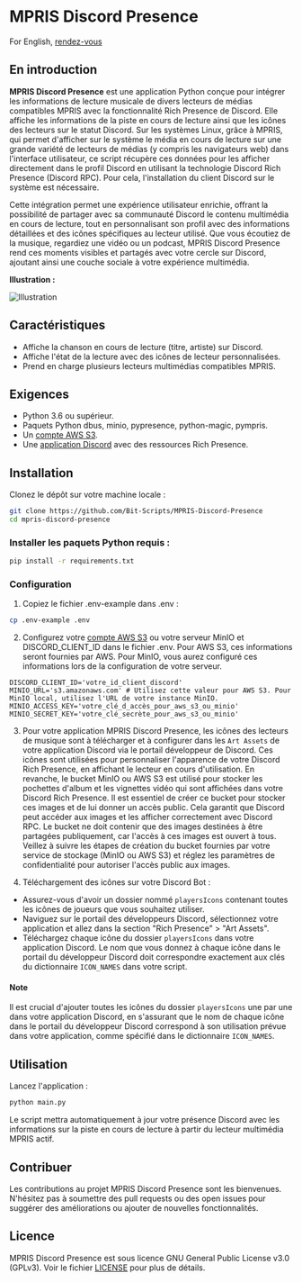 # MPRIS Discord Presence  
  
For English, [rendez-vous](./README.md)
  
## En introduction
      
**MPRIS Discord Presence** est une application Python conçue pour intégrer les informations de lecture musicale de divers lecteurs de médias compatibles MPRIS avec la fonctionnalité Rich Presence de Discord. Elle affiche les informations de la piste en cours de lecture ainsi que les icônes des lecteurs sur le statut Discord. Sur les systèmes Linux, grâce à MPRIS, qui permet d'afficher sur le système le média en cours de lecture sur une grande variété de lecteurs de médias (y compris les navigateurs web) dans l'interface utilisateur, ce script récupère ces données pour les afficher directement dans le profil Discord en utilisant la technologie Discord Rich Presence (Discord RPC). Pour cela, l'installation du client Discord sur le système est nécessaire.
  
Cette intégration permet une expérience utilisateur enrichie, offrant la possibilité de partager avec sa communauté Discord le contenu multimédia en cours de lecture, tout en personnalisant son profil avec des informations détaillées et des icônes spécifiques au lecteur utilisé. Que vous écoutiez de la musique, regardiez une vidéo ou un podcast, MPRIS Discord Presence rend ces moments visibles et partagés avec votre cercle sur Discord, ajoutant ainsi une couche sociale à votre expérience multimédia. 
  
**Illustration :**
  
![Illustration](https://media.discordapp.net/attachments/1206047501740675132/1206208623097942107/image.png?ex=65db2c52&is=65c8b752&hm=428f296082a428b3f8c26ac7222af798e38efe3e267a0518af3762b97dba6808&=&format=webp&quality=lossless&width=1040&height=848)
   
## Caractéristiques  
- Affiche la chanson en cours de lecture (titre, artiste) sur Discord.  
- Affiche l'état de la lecture avec des icônes de lecteur personnalisées.  
- Prend en charge plusieurs lecteurs multimédias compatibles MPRIS.  
  
## Exigences
- Python 3.6 ou supérieur.  
- Paquets Python dbus, minio, pypresence, python-magic, pympris.  
- Un [compte AWS S3](https://aws.amazon.com/fr/s3/).  
- Une [application Discord](https://discord.com/developers/applications) avec des ressources Rich Presence.  

## Installation
Clonez le dépôt sur votre machine locale :
  
```bash
git clone https://github.com/Bit-Scripts/MPRIS-Discord-Presence  
cd mpris-discord-presence  
```
  
### Installer les paquets Python requis :
  
```bash
pip install -r requirements.txt
```
  
### Configuration
1. Copiez le fichier .env-example dans .env :
  
```bash
cp .env-example .env
```
  
2. Configurez votre [compte AWS S3](https://docs.aws.amazon.com/fr_fr/AmazonS3/latest/userguide/GetStartedWithS3.html) ou votre serveur MinIO et DISCORD_CLIENT_ID dans le fichier .env. Pour AWS S3, ces informations seront fournies par AWS. Pour MinIO, vous aurez configuré ces informations lors de la configuration de votre serveur.
  
```plaintext
DISCORD_CLIENT_ID='votre_id_client_discord'
MINIO_URL='s3.amazonaws.com' # Utilisez cette valeur pour AWS S3. Pour MinIO local, utilisez l'URL de votre instance MinIO.
MINIO_ACCESS_KEY='votre_clé_d_accès_pour_aws_s3_ou_minio'
MINIO_SECRET_KEY='votre_clé_secrète_pour_aws_s3_ou_minio'
```
  
3. Pour votre application MPRIS Discord Presence, les icônes des lecteurs de musique sont à télécharger et à configurer dans les `Art Assets` de votre application Discord via le portail développeur de Discord. Ces icônes sont utilisées pour personnaliser l'apparence de votre Discord Rich Presence, en affichant le lecteur en cours d'utilisation. En revanche, le bucket MinIO ou AWS S3 est utilisé pour stocker les pochettes d'album et les vignettes vidéo qui sont affichées dans votre Discord Rich Presence. Il est essentiel de créer ce bucket pour stocker ces images et de lui donner un accès public. Cela garantit que Discord peut accéder aux images et les afficher correctement avec Discord RPC. Le bucket ne doit contenir que des images destinées à être partagées publiquement, car l'accès à ces images est ouvert à tous. Veillez à suivre les étapes de création du bucket fournies par votre service de stockage (MinIO ou AWS S3) et réglez les paramètres de confidentialité pour autoriser l'accès public aux images.   
    
4. Téléchargement des icônes sur votre Discord Bot :
- Assurez-vous d'avoir un dossier nommé `playersIcons` contenant toutes les icônes de joueurs que vous souhaitez utiliser.
- Naviguez sur le portail des développeurs Discord, sélectionnez votre application et allez dans la section "Rich Presence" > "Art Assets".
- Téléchargez chaque icône du dossier `playersIcons` dans votre application Discord. Le nom que vous donnez à chaque icône dans le portail du développeur Discord doit correspondre exactement aux clés du dictionnaire `ICON_NAMES` dans votre script.
  
#### Note
Il est crucial d'ajouter toutes les icônes du dossier `playersIcons` une par une dans votre application Discord, en s'assurant que le nom de chaque icône dans le portail du développeur Discord correspond à son utilisation prévue dans votre application, comme spécifié dans le dictionnaire `ICON_NAMES`.    
  
## Utilisation
Lancez l'application :  
  
```bash
python main.py
```
  
Le script mettra automatiquement à jour votre présence Discord avec les informations sur la piste en cours de lecture à partir du lecteur multimédia MPRIS actif.
  
## Contribuer
Les contributions au projet MPRIS Discord Presence sont les bienvenues. N'hésitez pas à soumettre des pull requests ou des open issues pour suggérer des améliorations ou ajouter de nouvelles fonctionnalités.

## Licence
MPRIS Discord Presence est sous licence GNU General Public License v3.0 (GPLv3). Voir le fichier [LICENSE](./LICENSE.md) pour plus de détails.